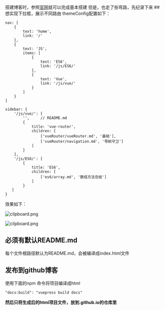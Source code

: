 搭建博客时，参照[官网][1]就可以完成基本搭建
但是，也走了些弯路，先纪录下来
##　想实现下拉框，展示不同路由
themeConfig配置如下：
```
nav: [
    {
        text: 'home',
        link: '/'
    },
    {
        text: 'JS',
        items: [
            {
                text: 'ES6',
                link: '/js/ES6/'
            },
            {
                text: 'Vue',
                link: '/js/vue/'
            }
        ]
    }
]
```
```
sidebar: {
    '/js/vue/': [
        '',     // README.md                  
        {
            title: 'vue-router',
            children: [
                ['vueRouter/vueRouter.md', '基础'],
                ['vueRouter/navigation.md', '导航守卫']
            ]
        }
    ],
    '/js/ES6/': [
        {
            title: 'ES6',
            children: [
                ['es6/array.md', '数组方法总结']
            ]
        }
   ]
}
```
效果如下：

![clipboard.png](/img/bVbwlcz)

![clipboard.png](/img/bVbwlcA)

## 必须有默认README.md
每个文件根路径默认为README.md，会被编译成index.html文件
## 发布到github博客
使用下面的npm 命令将项目编译成html
```
"docs:build": "vuepress build docs"
```
**然后只将生成后的html项目文件，放到.github.io的仓库里**



  [1]: https://vuepress.vuejs.org/